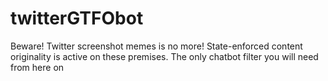 # twitterGTFObot
Beware! Twitter screenshot memes is no more! State-enforced content originality is active on these premises. The only chatbot filter you will need from here on 

